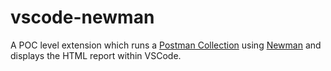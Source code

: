 # vscode-newman

A POC level extension which runs a [Postman Collection](https://www.getpostman.com/collection) using [Newman](https://github.com/postmanlabs/newman) and displays the HTML report within VSCode.
